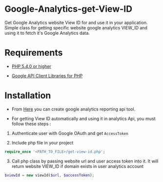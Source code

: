# Google-Analytics-get-View-ID
Get Google Analytics website View ID for and use it in your application.
Simple class for getting specific website google analytics VIEW_ID and using it to fetch it's Google Analytics data.

# Requirements
* [PHP 5.4.0 or higher](https://www.php.net/)

* [Google API Client Libraries for PHP](https://github.com/googleapis/google-api-php-client)

# Installation
* From [Here](https://developers.google.com/analytics/devguides/reporting/core/v4/quickstart/service-php) you can create google analytics reporting api tool.

* For getting View ID automatically and using it in analytics Api, you must follow these steps :

1. Authenticate user with Google OAuth and get `AccessToken`

2. Include php file in your project
```php
require_once '<PATH_TO_FILE>/get-view-id.php';
```
3. Call php class by passing website url and user access token into it. It will return website VIEW_ID if domain exists in user analytics account
```php
$viewId = new viewId($url, $accessToken);
```
